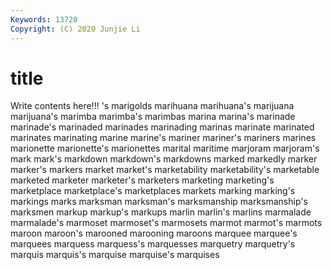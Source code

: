 ```yaml
---
Keywords: 13720
Copyright: (C) 2020 Junjie Li
---
```


# title

Write contents here!!!
's 
marigolds 
marihuana 
marihuana's 
marijuana 
marijuana's 
marimba 
marimba's 
marimbas
marina 
marina's 
marinade 
marinade's 
marinaded 
marinades 
marinading 
marinas 
marinate 
marinated
marinates 
marinating 
marine 
marine's 
mariner 
mariner's 
mariners 
marines 
marionette 
marionette's
marionettes 
marital 
maritime 
marjoram 
marjoram's 
mark 
mark's 
markdown 
markdown's 
markdowns
marked 
markedly 
marker 
marker's 
markers 
market 
market's 
marketability 
marketability's 
marketable
marketed 
marketer 
marketer's 
marketers 
marketing 
marketing's 
marketplace 
marketplace's 
marketplaces 
markets
marking 
marking's 
markings 
marks 
marksman 
marksman's 
marksmanship 
marksmanship's 
marksmen 
markup
markup's 
markups 
marlin 
marlin's 
marlins 
marmalade 
marmalade's 
marmoset 
marmoset's 
marmosets
marmot 
marmot's 
marmots 
maroon 
maroon's 
marooned 
marooning 
maroons 
marquee 
marquee's
marquees 
marquess 
marquess's 
marquesses 
marquetry 
marquetry's 
marquis 
marquis's 
marquise 
marquise's
marquises 
